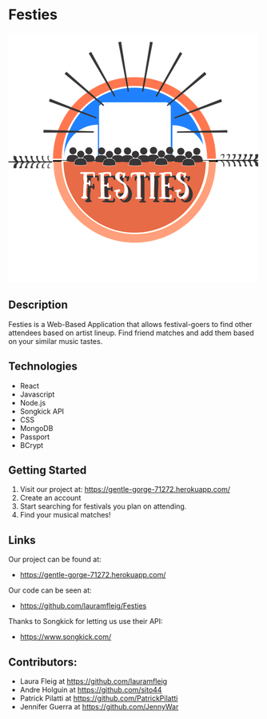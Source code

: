 # Festies
 
![Festies Logo](./client/src/components/Logo/festies-logo-1.png)

## Description

Festies is a Web-Based Application that allows festival-goers to find other attendees based on artist lineup. Find friend matches and add them based on your similar music tastes.

## Technologies
- React
- Javascript
- Node.js
- Songkick API
- CSS
- MongoDB
- Passport
- BCrypt

## Getting Started

1. Visit our project at: https://gentle-gorge-71272.herokuapp.com/
2. Create an account 
3. Start searching for festivals you plan on attending.
3. Find your musical matches!

## Links

Our project can be found at:
* https://gentle-gorge-71272.herokuapp.com/

Our code can be seen at: 
* https://github.com/lauramfleig/Festies

Thanks to Songkick for letting us use their API:
* https://www.songkick.com/

## Contributors:

* Laura Fleig at https://github.com/lauramfleig
* Andre Holguin at https://github.com/sito44
* Patrick Pilatti at https://github.com/PatrickPilatti
* Jennifer Guerra at https://github.com/JennyWar
